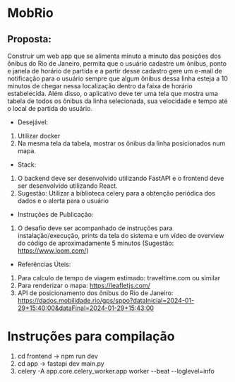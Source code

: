 # MobRio

## Proposta:
Construir um web app que se alimenta minuto a minuto das posições dos ônibus do Rio de Janeiro, permita que o usuário cadastre um ônibus, ponto e janela de horário de partida e a partir desse cadastro gere um e-mail de notificação para o usuário sempre que algum ônibus dessa linha esteja a 10 minutos de chegar nessa localização dentro da faixa de horário estabelecida. Além disso, o aplicativo deve ter uma tela que mostra uma tabela de todos os ônibus da linha selecionada, sua velocidade e tempo até o local de partida do usuário.

- Desejável:
1. Utilizar docker
2. Na mesma tela da tabela, mostrar os ônibus da linha posicionados num mapa.

- Stack:
1. O backend deve ser desenvolvido utilizando FastAPI e o frontend deve ser desenvolvido utilizando React.
2. Sugestão: Utilizar a biblioteca celery para a obtenção periódica dos dados e o alerta para o usuário

- Instruções de Publicação:
1. O desafio deve ser acompanhado de instruções para instalação/execução, prints da tela do sistema e um vídeo de overview do código de aproximadamente 5 minutos (Sugestão: https://www.loom.com/)

- Referências Úteis:
1. Para calculo de tempo de viagem estimado: traveltime.com ou similar
2. Para renderizar o mapa: https://leafletjs.com/
3. API de posicionamento dos ônibus do Rio de Janeiro: https://dados.mobilidade.rio/gps/sppo?dataInicial=2024-01-29+15:40:00&dataFinal=2024-01-29+15:43:00


# Instruções para compilação

1. cd frontend -> npm run dev
2. cd app -> fastapi dev main.py
3. celery -A app.core.celery_worker.app worker --beat --loglevel=info
